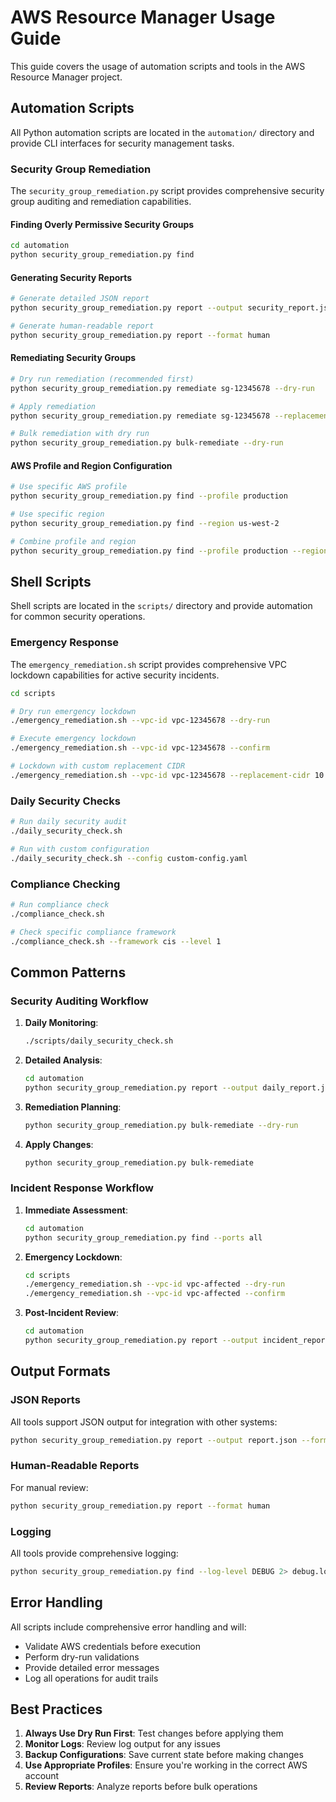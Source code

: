 # AWS Resource Manager Usage Guide

This guide covers the usage of automation scripts and tools in the AWS Resource Manager project.

## Automation Scripts

All Python automation scripts are located in the `automation/` directory and provide CLI interfaces for security management tasks.

### Security Group Remediation

The `security_group_remediation.py` script provides comprehensive security group auditing and remediation capabilities.

#### Finding Overly Permissive Security Groups

```bash
cd automation
python security_group_remediation.py find
```

#### Generating Security Reports

```bash
# Generate detailed JSON report
python security_group_remediation.py report --output security_report.json

# Generate human-readable report
python security_group_remediation.py report --format human
```

#### Remediating Security Groups

```bash
# Dry run remediation (recommended first)
python security_group_remediation.py remediate sg-12345678 --dry-run

# Apply remediation
python security_group_remediation.py remediate sg-12345678 --replacement-cidrs 10.0.0.0/8,172.16.0.0/12

# Bulk remediation with dry run
python security_group_remediation.py bulk-remediate --dry-run
```

#### AWS Profile and Region Configuration

```bash
# Use specific AWS profile
python security_group_remediation.py find --profile production

# Use specific region
python security_group_remediation.py find --region us-west-2

# Combine profile and region
python security_group_remediation.py find --profile production --region eu-west-1
```

## Shell Scripts

Shell scripts are located in the `scripts/` directory and provide automation for common security operations.

### Emergency Response

The `emergency_remediation.sh` script provides comprehensive VPC lockdown capabilities for active security incidents.

```bash
cd scripts

# Dry run emergency lockdown
./emergency_remediation.sh --vpc-id vpc-12345678 --dry-run

# Execute emergency lockdown
./emergency_remediation.sh --vpc-id vpc-12345678 --confirm

# Lockdown with custom replacement CIDR
./emergency_remediation.sh --vpc-id vpc-12345678 --replacement-cidr 10.0.0.0/16 --confirm
```

### Daily Security Checks

```bash
# Run daily security audit
./daily_security_check.sh

# Run with custom configuration
./daily_security_check.sh --config custom-config.yaml
```

### Compliance Checking

```bash
# Run compliance check
./compliance_check.sh

# Check specific compliance framework
./compliance_check.sh --framework cis --level 1
```

## Common Patterns

### Security Auditing Workflow

1. **Daily Monitoring**:
   ```bash
   ./scripts/daily_security_check.sh
   ```

2. **Detailed Analysis**:
   ```bash
   cd automation
   python security_group_remediation.py report --output daily_report.json
   ```

3. **Remediation Planning**:
   ```bash
   python security_group_remediation.py bulk-remediate --dry-run
   ```

4. **Apply Changes**:
   ```bash
   python security_group_remediation.py bulk-remediate
   ```

### Incident Response Workflow

1. **Immediate Assessment**:
   ```bash
   cd automation
   python security_group_remediation.py find --ports all
   ```

2. **Emergency Lockdown**:
   ```bash
   cd scripts
   ./emergency_remediation.sh --vpc-id vpc-affected --dry-run
   ./emergency_remediation.sh --vpc-id vpc-affected --confirm
   ```

3. **Post-Incident Review**:
   ```bash
   cd automation
   python security_group_remediation.py report --output incident_report.json
   ```

## Output Formats

### JSON Reports
All tools support JSON output for integration with other systems:
```bash
python security_group_remediation.py report --output report.json --format json
```

### Human-Readable Reports
For manual review:
```bash
python security_group_remediation.py report --format human
```

### Logging
All tools provide comprehensive logging:
```bash
python security_group_remediation.py find --log-level DEBUG 2> debug.log
```

## Error Handling

All scripts include comprehensive error handling and will:
- Validate AWS credentials before execution
- Perform dry-run validations
- Provide detailed error messages
- Log all operations for audit trails

## Best Practices

1. **Always Use Dry Run First**: Test changes before applying them
2. **Monitor Logs**: Review log output for any issues
3. **Backup Configurations**: Save current state before making changes
4. **Use Appropriate Profiles**: Ensure you're working in the correct AWS account
5. **Review Reports**: Analyze reports before bulk operations
